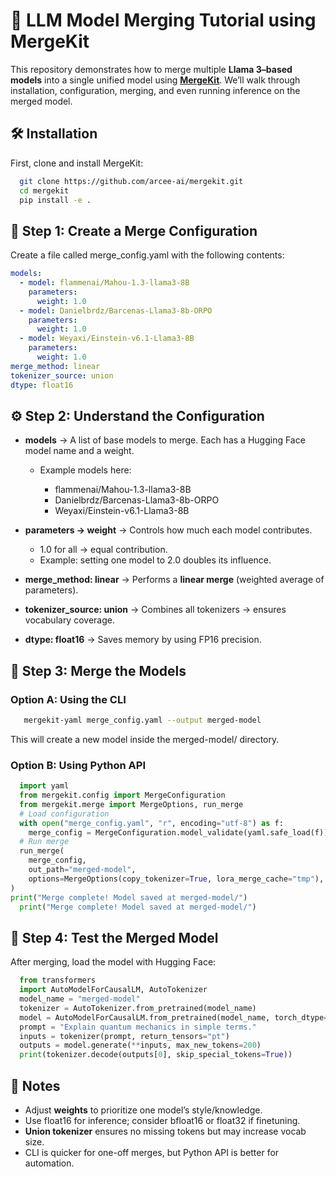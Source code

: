 # 📘 LLM Model Merging Tutorial using MergeKit

This repository demonstrates how to merge multiple **Llama 3–based models** into a single unified model using [**MergeKit**](https://github.com/arcee-ai/mergekit). We’ll walk through installation, configuration, merging, and even running inference on the merged model.

## 🛠️ Installation

First, clone and install MergeKit:

```bash
  git clone https://github.com/arcee-ai/mergekit.git
  cd mergekit
  pip install -e .
```

## 📄 Step 1: Create a Merge Configuration

Create a file called merge_config.yaml with the following contents:

```yaml
models:
  - model: flammenai/Mahou-1.3-llama3-8B
    parameters:
      weight: 1.0
  - model: Danielbrdz/Barcenas-Llama3-8b-ORPO
    parameters:
      weight: 1.0
  - model: Weyaxi/Einstein-v6.1-Llama3-8B
    parameters:
      weight: 1.0
merge_method: linear
tokenizer_source: union
dtype: float16
```

## ⚙️ Step 2: Understand the Configuration

- **models** → A list of base models to merge. Each has a Hugging Face model name and a weight.

  - Example models here:

    - flammenai/Mahou-1.3-llama3-8B
    - Danielbrdz/Barcenas-Llama3-8b-ORPO
    - Weyaxi/Einstein-v6.1-Llama3-8B

- **parameters → weight** → Controls how much each model contributes.

  - 1.0 for all → equal contribution.
  - Example: setting one model to 2.0 doubles its influence.

- **merge_method: linear** → Performs a **linear merge** (weighted average of parameters).
- **tokenizer_source: union** → Combines all tokenizers → ensures vocabulary coverage.
- **dtype: float16** → Saves memory by using FP16 precision.

## 🚀 Step 3: Merge the Models

### Option A: Using the CLI

```bash
   mergekit-yaml merge_config.yaml --output merged-model
```

This will create a new model inside the merged-model/ directory.

### Option B: Using Python API

```python
  import yaml
  from mergekit.config import MergeConfiguration
  from mergekit.merge import MergeOptions, run_merge
  # Load configuration
  with open("merge_config.yaml", "r", encoding="utf-8") as f:
    merge_config = MergeConfiguration.model_validate(yaml.safe_load(f))
  # Run merge
  run_merge(
    merge_config,
    out_path="merged-model",
    options=MergeOptions(copy_tokenizer=True, lora_merge_cache="tmp"),
)
print("Merge complete! Model saved at merged-model/")
  print("Merge complete! Model saved at merged-model/")
```

## 🧪 Step 4: Test the Merged Model

After merging, load the model with Hugging Face:

```python
  from transformers
  import AutoModelForCausalLM, AutoTokenizer
  model_name = "merged-model"
  tokenizer = AutoTokenizer.from_pretrained(model_name)
  model = AutoModelForCausalLM.from_pretrained(model_name, torch_dtype="auto")
  prompt = "Explain quantum mechanics in simple terms."
  inputs = tokenizer(prompt, return_tensors="pt")
  outputs = model.generate(**inputs, max_new_tokens=200)
  print(tokenizer.decode(outputs[0], skip_special_tokens=True))
```

## 📌 Notes

- Adjust **weights** to prioritize one model’s style/knowledge.
- Use float16 for inference; consider bfloat16 or float32 if finetuning.
- **Union tokenizer** ensures no missing tokens but may increase vocab size.
- CLI is quicker for one-off merges, but Python API is better for automation.
